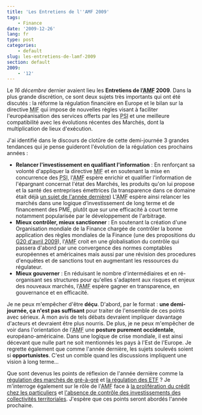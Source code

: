 ```yaml
---
title: 'Les Entretiens de l''AMF 2009'
tags:
    - Finance
date: '2009-12-26'
lang: fr
type: post
categories:
    - default
slug: les-entretiens-de-lamf-2009
section: default
2009:
    - '12'
---
```


Le _16 décembre_ dernier avaient lieu les **Entretiens de l’<acronym title="Autorité des Marchés Financiers">AMF</acronym> 2009**. Dans la plus grande discrétion, ce sont deux sujets très importants qui ont été discutés&nbsp;: la réforme la régulation financière en Europe et le bilan sur la directive <acronym title="Marchés d'Instruments Financiers">MIF</acronym> qui impose de nouvelles règles visant à faciliter l'européanisation des services offerts par les <acronym title="Prestataires de Services d'Investissement">PSI</acronym> et une meilleure compatibilité avec les évolutions récentes des Marchés, dont la multiplication de lieux d'exécution.

<!--more-->

J'ai identifié dans le discours de clotûre de cette demi-journée 3 grandes tendances qui je pense guideront l'évolution de la régulation ces prochains années&nbsp;:

*   **Relancer l'investissement en qualifiant l'information**&nbsp;: En renforçant sa volonté d'appliquer la directive <acronym title="Marchés d'Instruments Financiers">MIF</acronym> et en soutenant la mise en concurrence des <acronym title="Prestataires de Services d'Investissement">PSI</acronym>, l'<acronym title="Autorité des Marchés Financiers">AMF</acronym> espère enrichir et qualifier l'information de l'épargnant concernat l'état des Marchés, les produits qu'on lui propose et la santé des entreprises émettrices (la transparence dans ce domaine était déjà [un sujet de l'année dernière](/2008/12/les-entretiens-de-lamf-2008-33-suivi-du-controle-dans-les-societes-cotees/)) L'<acronym title="Autorité des Marchés Financiers">AMF</acronym> espère ainsi relancer les marchés dans une logique d’investissement de long terme et de financement des PME, plutôt que sur une efficacité à court terme notamment popularisée par le développement de l'arbitrage.
*   **Mieux contrôler, mieux sanctionner**&nbsp;: En soutenant la création d'une Organisation mondiale de la Finance chargée de contrôler la bonne application des règles mondiales de la Finance (une des propositions du [G20 d'avril 2009](/2009/04/g20-et-regulation/)), l'<acronym title="Autorité des Marchés Financiers">AMF</acronym> croit en une globalisation du contrôle qui passera d'abord par une convergence des normes comptables européennes et américaines mais aussi par une révision des procedures d'enquêtes et de sanctions tout en augmentant les ressources du régulateur.
*   **Mieux gouverner**&nbsp;: En réduisant le nombre d'intermédiaires et en ré-organisant ses structures pour qu'elles s'adaptent aux risques et enjeux des nouveaux marchés, l'<acronym title="Autorité des Marchés Financiers">AMF</acronym> espère gagner en transparence, en gouvernance et en efficacité.

Je ne peux m'empêcher d'être **déçu**. D'abord, par le format&nbsp;: **une demi-journée, ça n'est pas suffisant** pour traiter de l'ensemble de ces points avec sérieux. À mon avis de tels débats devraient impliquer davantage d'acteurs et devraient être plus nourris. De plus, je ne peux m'empêcher de voir dans l'orientation de l'<acronym title="Autorité des Marchés Financiers">AMF</acronym> une **posture purement occidentale**, européano-américaine. Dans une logique de crise mondiale, il est ainsi décevant que nulle part ne soit mentionnés les pays à l'Est de l'Europe. Je regrette également que comme l'année dernière, les sujets soulevés soient si **opportunistes**. C'est un comble quand les discussions impliquent une vision à long terme…

Que sont devenus les points de réflexion de l'année dernière comme la [régulation des marchés de gré-à-gré](/2008/12/les-entretiens-de-lamf-2008-23-regulation-des-produits-traites-de-gre-a-gre/) et [la régulation des <acronym title="Exchange Traded Fund">ETF</acronym>](/2008/11/les-entretiens-de-lamf-2008-13-regulation-de-la-gestion-dactifs/)&nbsp;? Je m'interroge également sur le rôle de l'<acronym title="Autorité des Marchés Financiers">AMF</acronym> face à [la prolifération du crédit chez les particuliers](/2009/05/lepidemie-continue/) et [l'absence de contrôle des investissements des collectivités territoriales](/2009/11/collectivite-qui-controle-les-investissements/). J'espère que ces points seront abordés l'année prochaine.
